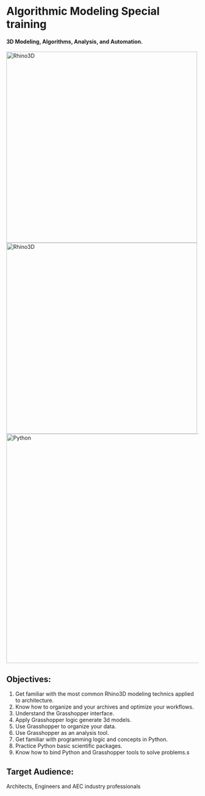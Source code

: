 # Algorithmic Modeling Special training

#### 3D Modeling, Algorithms, Analysis, and Automation.

<img src="https://steel-concrete.ru/upload/medialibrary/57d/RhinoLogoBlock.png" alt="Rhino3D" width="500"/>

<img src="https://blog.graphisoftus.com/wp-content/uploads/ghlogo.png" alt="Rhino3D" width="500"/>

<img src="https://www.python.org/static/img/python-logo@2x.png" alt="Python" width="600"/>



## Objectives:

1. Get familiar with the most common Rhino3D modeling technics applied to architecture.
2. Know how to organize and your archives and optimize your workflows.
3. Understand the Grasshopper interface.
4. Apply Grasshopper logic generate 3d models.
5. Use Grasshopper to organize your data.
6. Use Grasshopper as an analysis tool.
7. Get familiar with programming logic and concepts in Python.
8. Practice Python basic scientific packages.
9. Know how to bind Python and Grasshopper tools to solve problems.s



## Target Audience:

Architects, Engineers and AEC industry professionals



